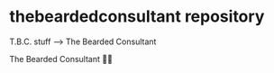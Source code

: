 # thebeardedconsultant repository
T.B.C. stuff --> The Bearded Consultant

The Bearded Consultant 🧔‍♂️
